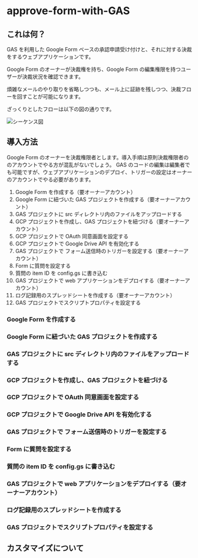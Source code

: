 # approve-form-with-GAS

## これは何？

GAS を利用した Google Form ベースの承認申請受け付けと、それに対する決裁をするウェブアプリケーションです。

Google Form のオーナーが決裁権を持ち、Google Form の編集権限を持つユーザーが決裁状況を確認できます。

煩雑なメールのやり取りを省略しつつも、メール上に証跡を残しつつ、決裁フローを回すことが可能になります。

ざっくりとしたフローは以下の図の通りです。

![シーケンス図](http://www.plantuml.com/plantuml/png/hPBBJi9068NtynGJzhv05mOJuyf4eqymj0Df0XHx8N47dP20Q63X9H0lY9T4YKOa6iK67sReXHMl86qppLJGk73NPBxp_-USlqbDHwfkvB80855NL9Xm3mTUh-wLAWc8DBXIA6Hb4ULra5ACl8JKNKPGSaJDEqeiIZe1keLt3ApfQugQus2dzkdT7r3IzadpZGrLbIBUH1dCjeOOjzK7LFOw7jRjUij-l0vUDz9fMSH0GZfA8Gr7XintIghKxF9kjcTw7dNwG--gJCa3DPy2RXMBieJNbGm0KLQujCod4M3eRZmwctGitvDSH3gE1UQ-cPfj5w3R-fZiFyUP6HJcY4-VbDhknStKgb9o6NJRcrgrEINhvozQ2Iyq37YBlcNkA08C6tL8nUxqxSQnFJg9OiUknup41qIPfbR3RjxEFW3twBDHwm8CRn47k7BSbwPpVheusdTDTC3VPH9UcEL_6ecIpKtWVxrmGYm0dtdlrHcKtUxGR-udjqcSbunSzWi0)


## 導入方法

Google Form のオーナーを決裁権限者とします。導入手順は原則決裁権限者ののアカウントでやる方が混乱がないでしょう。
GAS のコードの編集は編集者でも可能ですが、ウェブアプリケーションのデプロイ、トリガーの設定はオーナーのアカウントでやる必要があります。

1. Google Form を作成する（要オーナーアカウント）
2. Google Form に紐づいた GAS プロジェクトを作成する（要オーナーアカウント）
3. GAS プロジェクトに src ディレクトリ内のファイルをアップロードする
4. GCP プロジェクトを作成し、GAS プロジェクトを紐づける（要オーナーアカウント）
5. GCP プロジェクトで OAuth 同意画面を設定する
6. GCP プロジェクトで Google Drive API を有効化する
7. GAS プロジェクトで フォーム送信時のトリガーを設定する（要オーナーアカウント）
8. Form に質問を設定する
9. 質問の item ID を config.gs に書き込む
10. GAS プロジェクトで web アプリケーションをデプロイする（要オーナーアカウント）
11. ログ記録用のスプレッドシートを作成する（要オーナーアカウント）
12. GAS プロジェクトでスクリプトプロパティを設定する

### Google Form を作成する

### Google Form に紐づいた GAS プロジェクトを作成する

### GAS プロジェクトに src ディレクトリ内のファイルをアップロードする

### GCP プロジェクトを作成し、GAS プロジェクトを紐づける

### GCP プロジェクトで OAuth 同意画面を設定する

### GCP プロジェクトで Google Drive API を有効化する

### GAS プロジェクトで フォーム送信時のトリガーを設定する

### Form に質問を設定する

### 質問の item ID を config.gs に書き込む

### GAS プロジェクトで web アプリケーションをデプロイする（要オーナーアカウント）

### ログ記録用のスプレッドシートを作成する

### GAS プロジェクトでスクリプトプロパティを設定する

## カスタマイズについて

